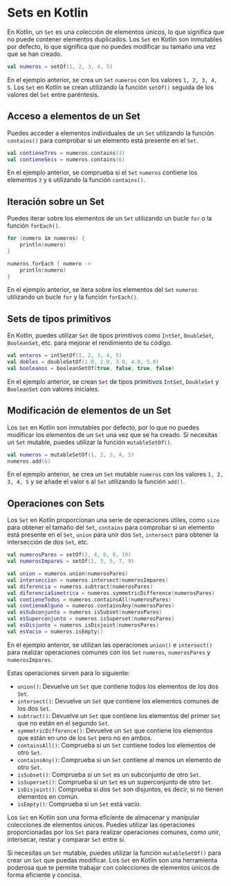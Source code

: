 

# Sets en Kotlin

En Kotlin, un `Set` es una colección de elementos únicos, lo que significa que no puede contener elementos duplicados. Los `Set` en Kotlin son inmutables por defecto, lo que significa que no puedes modificar su tamaño una vez que se han creado.

```kotlin
val numeros = setOf(1, 2, 3, 4, 5)
```

En el ejemplo anterior, se crea un `Set` `numeros` con los valores `1, 2, 3, 4, 5`. Los `Set` en Kotlin se crean utilizando la función `setOf()` seguida de los valores del `Set` entre paréntesis.

## Acceso a elementos de un Set

Puedes acceder a elementos individuales de un `Set` utilizando la función `contains()` para comprobar si un elemento está presente en el `Set`.

```kotlin
val contieneTres = numeros.contains(3)
val contieneSeis = numeros.contains(6)
```

En el ejemplo anterior, se comprueba si el `Set` `numeros` contiene los elementos `3` y `6` utilizando la función `contains()`.

## Iteración sobre un Set

Puedes iterar sobre los elementos de un `Set` utilizando un bucle `for` o la función `forEach()`.

```kotlin
for (numero in numeros) {
    println(numero)
}

numeros.forEach { numero ->
    println(numero)
}
```

En el ejemplo anterior, se itera sobre los elementos del `Set` `numeros` utilizando un bucle `for` y la función `forEach()`.

## Sets de tipos primitivos

En Kotlin, puedes utilizar `Set` de tipos primitivos como `IntSet`, `DoubleSet`, `BooleanSet`, etc. para mejorar el rendimiento de tu código.

```kotlin
val enteros = intSetOf(1, 2, 3, 4, 5)
val dobles = doubleSetOf(1.0, 2.0, 3.0, 4.0, 5.0)
val booleanos = booleanSetOf(true, false, true, false)
```

En el ejemplo anterior, se crean `Set` de tipos primitivos `IntSet`, `DoubleSet` y `BooleanSet` con valores iniciales.

## Modificación de elementos de un Set

Los `Set` en Kotlin son inmutables por defecto, por lo que no puedes modificar los elementos de un `Set` una vez que se ha creado. Si necesitas un `Set` mutable, puedes utilizar la función `mutableSetOf()`.

```kotlin
val numeros = mutableSetOf(1, 2, 3, 4, 5)
numeros.add(6)
```

En el ejemplo anterior, se crea un `Set` mutable `numeros` con los valores `1, 2, 3, 4, 5` y se añade el valor `6` al `Set` utilizando la función `add()`.

## Operaciones con Sets

Los `Set` en Kotlin proporcionan una serie de operaciones útiles, como `size` para obtener el tamaño del `Set`, `contains` para comprobar si un elemento está presente en el `Set`, `union` para unir dos `Set`, `intersect` para obtener la intersección de dos `Set`, etc.

```kotlin
val numerosPares = setOf(2, 4, 6, 8, 10)
val numerosImpares = setOf(1, 3, 5, 7, 9)

val union = numeros.union(numerosPares)
val interseccion = numeros.intersect(numerosImpares)
val diferencia = numeros.subtract(numerosPares)
val diferenciaSimetrica = numeros.symmetricDifference(numerosPares)
val contieneTodos = numeros.containsAll(numerosPares)
val contieneAlguno = numeros.containsAny(numerosPares)
val esSubconjunto = numeros.isSubset(numerosPares)
val esSuperconjunto = numeros.isSuperset(numerosPares)
val esDisjunto = numeros.isDisjoint(numerosPares)
val esVacio = numeros.isEmpty()
```

En el ejemplo anterior, se utilizan las operaciones `union()` e `intersect()` para realizar operaciones comunes con los `Set` `numeros`, `numerosPares` y `numerosImpares`.

Estas operaciones sirven para lo siguiente:

- `union()`: Devuelve un `Set` que contiene todos los elementos de los dos `Set`.
- `intersect()`: Devuelve un `Set` que contiene los elementos comunes de los dos `Set`.
- `subtract()`: Devuelve un `Set` que contiene los elementos del primer `Set` que no están en el segundo `Set`.
- `symmetricDifference()`: Devuelve un `Set` que contiene los elementos que están en uno de los `Set` pero no en ambos.
- `containsAll()`: Comprueba si un `Set` contiene todos los elementos de otro `Set`.
- `containsAny()`: Comprueba si un `Set` contiene al menos un elemento de otro `Set`.
- `isSubset()`: Comprueba si un `Set` es un subconjunto de otro `Set`.
- `isSuperset()`: Comprueba si un `Set` es un superconjunto de otro `Set`.
- `isDisjoint()`: Comprueba si dos `Set` son disjuntos, es decir, si no tienen elementos en común.
- `isEmpty()`: Comprueba si un `Set` está vacío.

Los `Set` en Kotlin son una forma eficiente de almacenar y manipular colecciones de elementos únicos. Puedes utilizar las operaciones proporcionadas por los `Set` para realizar operaciones comunes, como unir, intersecar, restar y comparar `Set` entre sí.

Si necesitas un `Set` mutable, puedes utilizar la función `mutableSetOf()` para crear un `Set` que puedas modificar. Los `Set` en Kotlin son una herramienta poderosa que te permite trabajar con colecciones de elementos únicos de forma eficiente y concisa.


